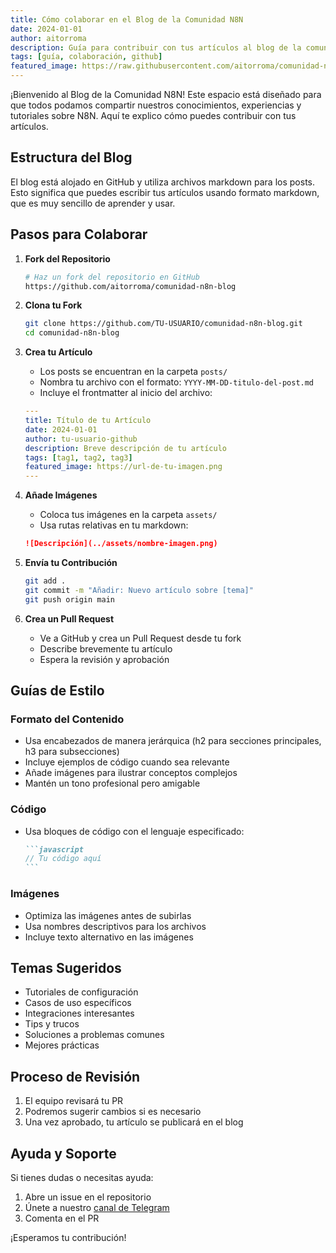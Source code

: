 ```yaml
---
title: Cómo colaborar en el Blog de la Comunidad N8N
date: 2024-01-01
author: aitorroma
description: Guía para contribuir con tus artículos al blog de la comunidad N8N
tags: [guía, colaboración, github]
featured_image: https://raw.githubusercontent.com/aitorroma/comunidad-n8n-blog/main/assets/colaborar.jpg
---
```


¡Bienvenido al Blog de la Comunidad N8N! Este espacio está diseñado para que todos podamos compartir nuestros conocimientos, experiencias y tutoriales sobre N8N. Aquí te explico cómo puedes contribuir con tus artículos.

## Estructura del Blog

El blog está alojado en GitHub y utiliza archivos markdown para los posts. Esto significa que puedes escribir tus artículos usando formato markdown, que es muy sencillo de aprender y usar.

## Pasos para Colaborar

1. **Fork del Repositorio**
   ```bash
   # Haz un fork del repositorio en GitHub
   https://github.com/aitorroma/comunidad-n8n-blog
   ```

2. **Clona tu Fork**
   ```bash
   git clone https://github.com/TU-USUARIO/comunidad-n8n-blog.git
   cd comunidad-n8n-blog
   ```

3. **Crea tu Artículo**
   - Los posts se encuentran en la carpeta `posts/`
   - Nombra tu archivo con el formato: `YYYY-MM-DD-titulo-del-post.md`
   - Incluye el frontmatter al inicio del archivo:
   ```yaml
   ---
   title: Título de tu Artículo
   date: 2024-01-01
   author: tu-usuario-github
   description: Breve descripción de tu artículo
   tags: [tag1, tag2, tag3]
   featured_image: https://url-de-tu-imagen.png
   ---
   ```

4. **Añade Imágenes**
   - Coloca tus imágenes en la carpeta `assets/`
   - Usa rutas relativas en tu markdown:
   ```markdown
   ![Descripción](../assets/nombre-imagen.png)
   ```

5. **Envía tu Contribución**
   ```bash
   git add .
   git commit -m "Añadir: Nuevo artículo sobre [tema]"
   git push origin main
   ```

6. **Crea un Pull Request**
   - Ve a GitHub y crea un Pull Request desde tu fork
   - Describe brevemente tu artículo
   - Espera la revisión y aprobación

## Guías de Estilo

### Formato del Contenido

- Usa encabezados de manera jerárquica (h2 para secciones principales, h3 para subsecciones)
- Incluye ejemplos de código cuando sea relevante
- Añade imágenes para ilustrar conceptos complejos
- Mantén un tono profesional pero amigable

### Código

- Usa bloques de código con el lenguaje especificado:
  ````markdown
  ```javascript
  // Tu código aquí
  ```
  ````

### Imágenes

- Optimiza las imágenes antes de subirlas
- Usa nombres descriptivos para los archivos
- Incluye texto alternativo en las imágenes

## Temas Sugeridos

- Tutoriales de configuración
- Casos de uso específicos
- Integraciones interesantes
- Tips y trucos
- Soluciones a problemas comunes
- Mejores prácticas

## Proceso de Revisión

1. El equipo revisará tu PR
2. Podremos sugerir cambios si es necesario
3. Una vez aprobado, tu artículo se publicará en el blog

## Ayuda y Soporte

Si tienes dudas o necesitas ayuda:
1. Abre un issue en el repositorio
2. Únete a nuestro [canal de Telegram](https://t.me/aitorroma)
3. Comenta en el PR

¡Esperamos tu contribución!
